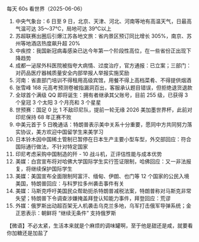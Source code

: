 每天 60s 看世界（2025-06-06）

1. 中央气象台：6 日至 9 日，北京、天津、河北、河南等地有高温天气，日最高气温可达 35～37℃，局地可达 39℃以上
2. 苏超联赛出圈后引爆江苏各地文旅：省内景区预订同比增长 305%，南京、苏州等地酒店热度飙升超 20%
3. 中疾控：我国新冠病毒感染已达今年第一个阶段性高位，在一些省份正出现下降趋势
4. 成都一泌尿外科医院被指夸大病情、过度治疗，官方通报：已立案；三部门：对药品医疗器械质量安全内部举报人举报实施奖励
5. 河南：省直部门培训不得租用高级宾馆，用餐不得上高档菜肴、不得提供烟酒
6. 张雪峰 168 元高考预测卷被指漏洞百出，客服承认题目错误，但拒绝退货退款
7. 全球首个满级 QQ 即将诞生：拥有者继承其父账号，目前 255 级，已获得 3 个皇冠 3 个太阳 3 个月亮和 3 个星星
8. 世预赛：国足 0 比 1 不敌印尼队，提前一轮无缘 2026 美加墨世界杯，此前对印尼保持 68 年正赛不败
9. 中美元首于 5 日晚通话：特朗普表示美中关系十分重要，愿同中方共同努力落实协议，美方欢迎中国留学生来美学习
10. 日本铃木因中国稀土管制已暂停在日本生产主要小型车型，外交部回应：符合国际通行做法，不针对特定国家
11. 印尼考虑采购中国制造的歼 - 10 战斗机，正评估性能与成本优势
12. 美媒：白宫宣布将对哈佛大学国际学生实行签证限制，哈佛回应：又一非法报复，将继续保护国际学生
13. 美媒：美国宣布全面限制阿富汗、缅甸、伊朗、也门等 12 个国家的公民入境美国，特朗普回应：与科罗拉多州袭击事件有关
14. 美媒：马斯克呼吁美国民众帮助扼杀特朗普减税法案，特朗普称对马斯克非常失望；特朗普下令调查涉嫌掩盖拜登认知能力事件，拜登回应：荒谬
15. 外媒：俄罗斯出动超百架无人机袭击乌克兰多地，乌军打击俄军导弹系统；金正恩表示：朝鲜将 “继续无条件” 支持俄罗斯

【微语】不必太紧，生活本来就是个麻烦的调味罐啊，至于他是甜还是咸，就要看你加糖还是加盐了